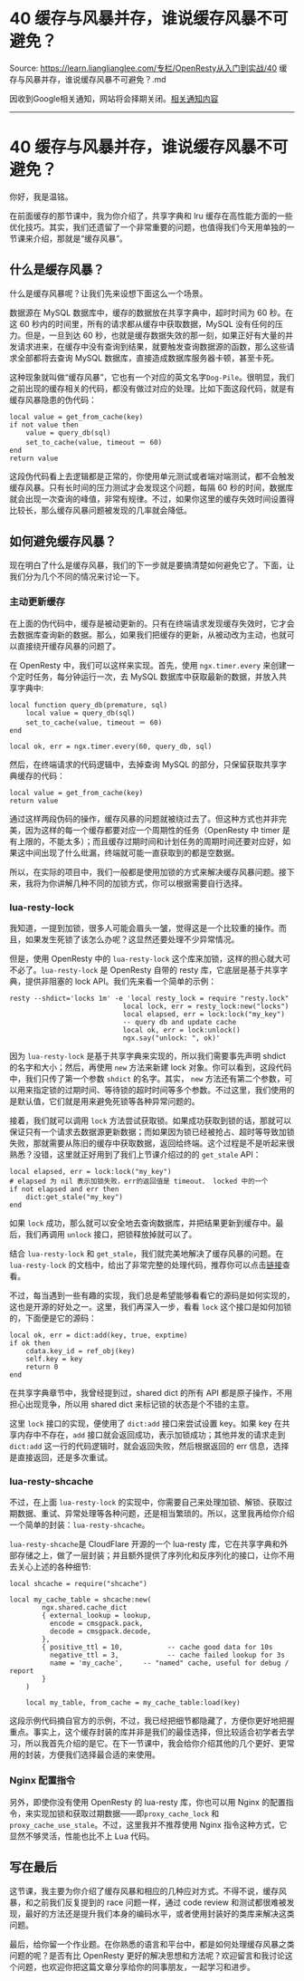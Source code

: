 # 40 缓存与风暴并存，谁说缓存风暴不可避免？ 

Source: https://learn.lianglianglee.com/专栏/OpenResty从入门到实战/40 缓存与风暴并存，谁说缓存风暴不可避免？.md

因收到Google相关通知，网站将会择期关闭。[相关通知内容](https://lumendatabase.org/notices/44265620)

---

# 40 缓存与风暴并存，谁说缓存风暴不可避免？

你好，我是温铭。

在前面缓存的那节课中，我为你介绍了，共享字典和 lru 缓存在高性能方面的一些优化技巧。其实，我们还遗留了一个非常重要的问题，也值得我们今天用单独的一节课来介绍，那就是“缓存风暴”。

## 什么是缓存风暴？

什么是缓存风暴呢？让我们先来设想下面这么一个场景。

数据源在 MySQL 数据库中，缓存的数据放在共享字典中，超时时间为 60 秒。在这 60 秒内的时间里，所有的请求都从缓存中获取数据，MySQL 没有任何的压力。但是，一旦到达 60 秒，也就是缓存数据失效的那一刻，如果正好有大量的并发请求进来，在缓存中没有查询到结果，就要触发查询数据源的函数，那么这些请求全部都将去查询 MySQL 数据库，直接造成数据库服务器卡顿，甚至卡死。

这种现象就叫做“缓存风暴”，它也有一个对应的英文名字`Dog-Pile`。很明显，我们之前出现的缓存相关的代码，都没有做过对应的处理。比如下面这段代码，就是有缓存风暴隐患的伪代码：

```
local value = get_from_cache(key)
if not value then
    value = query_db(sql)
    set_to_cache(value, timeout ＝ 60)
end
return value

```

这段伪代码看上去逻辑都是正常的，你使用单元测试或者端对端测试，都不会触发缓存风暴。只有长时间的压力测试才会发现这个问题，每隔 60 秒的时间，数据库就会出现一次查询的峰值，非常有规律。不过，如果你这里的缓存失效时间设置得比较长，那么缓存风暴问题被发现的几率就会降低。

## 如何避免缓存风暴？

现在明白了什么是缓存风暴，我们的下一步就是要搞清楚如何避免它了。下面，让我们分为几个不同的情况来讨论一下。

### 主动更新缓存

在上面的伪代码中，缓存是被动更新的。只有在终端请求发现缓存失效时，它才会去数据库查询新的数据。那么，如果我们把缓存的更新，从被动改为主动，也就可以直接绕开缓存风暴的问题了。

在 OpenResty 中，我们可以这样来实现。首先，使用 `ngx.timer.every` 来创建一个定时任务，每分钟运行一次，去 MySQL 数据库中获取最新的数据，并放入共享字典中:

```
local function query_db(premature, sql)
    local value = query_db(sql)
    set_to_cache(value, timeout ＝ 60)
end

local ok, err = ngx.timer.every(60, query_db, sql)

```

然后，在终端请求的代码逻辑中，去掉查询 MySQL 的部分，只保留获取共享字典缓存的代码：

```
local value = get_from_cache(key)
return value

```

通过这样两段伪码的操作，缓存风暴的问题就被绕过去了。但这种方式也并非完美，因为这样的每一个缓存都要对应一个周期性的任务（OpenResty 中 timer 是有上限的，不能太多）；而且缓存过期时间和计划任务的周期时间还要对应好，如果这中间出现了什么纰漏，终端就可能一直获取到的都是空数据。

所以，在实际的项目中，我们一般都是使用加锁的方式来解决缓存风暴问题。接下来，我将为你讲解几种不同的加锁方式，你可以根据需要自行选择。

### lua-resty-lock

我知道，一提到加锁，很多人可能会眉头一皱，觉得这是一个比较重的操作。而且，如果发生死锁了该怎么办呢？这显然还要处理不少异常情况。

但是，使用 OpenResty 中的 `lua-resty-lock` 这个库来加锁，这样的担心就大可不必了。`lua-resty-lock` 是 OpenResty 自带的 resty 库，它底层是基于共享字典，提供非阻塞的 lock API。我们先来看一个简单的示例：

```
resty --shdict='locks 1m' -e 'local resty_lock = require "resty.lock"
                            local lock, err = resty_lock:new("locks")
                            local elapsed, err = lock:lock("my_key")
                            -- query db and update cache
                            local ok, err = lock:unlock()
                            ngx.say("unlock: ", ok)'

```

因为 `lua-resty-lock` 是基于共享字典来实现的，所以我们需要事先声明 shdict 的名字和大小；然后，再使用 `new` 方法来新建 lock 对象。你可以看到，这段代码中，我们只传了第一个参数 `shdict` 的名字。其实， `new` 方法还有第二个参数，可以用来指定锁的过期时间、等待锁的超时时间等多个参数。不过这里，我们使用的是默认值，它们就是用来避免死锁等各种异常问题的。

接着，我们就可以调用 `lock` 方法尝试获取锁。如果成功获取到锁的话，那就可以保证只有一个请求去数据源更新数据；而如果因为锁已经被抢占、超时等导致加锁失败，那就需要从陈旧的缓存中获取数据，返回给终端。这个过程是不是听起来很熟悉？没错，这里就正好用到了我们上节课介绍过的的 `get_stale` API：

```
local elapsed, err = lock:lock("my_key")
# elapsed 为 nil 表示加锁失败，err的返回值是 timeout、 locked 中的一个
if not elapsed and err then 
    dict:get_stale("my_key")
end

```

如果 `lock` 成功，那么就可以安全地去查询数据库，并把结果更新到缓存中。最后，我们再调用 `unlock` 接口，把锁释放掉就可以了。

结合 `lua-resty-lock` 和 `get_stale`，我们就完美地解决了缓存风暴的问题。在 `lua-resty-lock` 的文档中，给出了非常完整的处理代码，推荐你可以点击[链接](https://github.com/openresty/lua-resty-lock#for-cache-locks)查看。

不过，每当遇到一些有趣的实现，我们总是希望能够看看它的源码是如何实现的，这也是开源的好处之一。这里，我们再深入一步，看看 `lock` 这个接口是如何加锁的，下面便是它的源码：

```
local ok, err = dict:add(key, true, exptime)
if ok then
    cdata.key_id = ref_obj(key)
    self.key = key
    return 0
end

```

在共享字典章节中，我曾经提到过，shared dict 的所有 API 都是原子操作，不用担心出现竞争，所以用 shared dict 来标记锁的状态是个不错的主意。

这里 `lock` 接口的实现，便使用了 `dict:add` 接口来尝试设置 key。如果 key 在共享内存中不存在，`add` 接口就会返回成功，表示加锁成功；其他并发的请求走到 `dict:add` 这一行的代码逻辑时，就会返回失败，然后根据返回的 err 信息，选择是直接返回，还是多次重试。

### lua-resty-shcache

不过，在上面 `lua-resty-lock` 的实现中，你需要自己来处理加锁、解锁、获取过期数据、重试、异常处理等各种问题，还是相当繁琐的。所以，这里我再给你介绍一个简单的封装：`lua-resty-shcache`。

`lua-resty-shcache`是 CloudFlare 开源的一个 lua-resty 库，它在共享字典和外部存储之上，做了一层封装；并且额外提供了序列化和反序列化的接口，让你不用去关心上述的各种细节:

```
local shcache = require("shcache")

local my_cache_table = shcache:new(
        ngx.shared.cache_dict
        { external_lookup = lookup,
          encode = cmsgpack.pack,
          decode = cmsgpack.decode,
        },
        { positive_ttl = 10,           -- cache good data for 10s
          negative_ttl = 3,            -- cache failed lookup for 3s
          name = 'my_cache',     -- "named" cache, useful for debug / report
        }
    )

    local my_table, from_cache = my_cache_table:load(key)

```

这段示例代码摘自官方的示例，不过，我已经把细节都隐藏了，方便你更好地把握重点。事实上，这个缓存封装的库并非是我们的最佳选择，但比较适合初学者去学习，所以我首先介绍的是它。在下一节课中，我会给你介绍其他的几个更好、更常用的封装，方便我们选择最合适的来使用。

### Nginx 配置指令

另外，即使你没有使用 OpenResty 的 lua-resty 库，你也可以用 Nginx 的配置指令，来实现加锁和获取过期数据——即`proxy_cache_lock` 和 `proxy_cache_use_stale`。不过，这里我并不推荐使用 Nginx 指令这种方式，它显然不够灵活，性能也比不上 Lua 代码。

## 写在最后

这节课，我主要为你介绍了缓存风暴和相应的几种应对方式。不得不说，缓存风暴，和之前我们反复提到的 race 问题一样，通过 code review 和测试都很难被发现，最好的方法还是提升我们本身的编码水平，或者使用封装好的类库来解决这类问题。

最后，给你留一个作业题。在你熟悉的语言和平台中，都是如何处理缓存风暴之类问题的呢？是否有比 OpenResty 更好的解决思想和方法呢？欢迎留言和我讨论这个问题，也欢迎你把这篇文章分享给你的同事朋友，一起学习和进步。